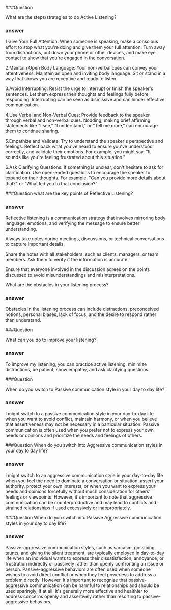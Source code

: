 ###Question

What are the steps/strategies to do Active Listening?

### answer
 1.Give Your Full Attention: When someone is speaking, make a conscious effort to stop what you're doing and give them your full attention. Turn away from distractions, put down your phone or other devices, and make eye contact to show that you're engaged in the conversation.

 2.Maintain Open Body Language: Your non-verbal cues can convey your attentiveness. Maintain an open and inviting body language. Sit or stand in a way that shows you are receptive and ready to listen.

 3.Avoid Interrupting: Resist the urge to interrupt or finish the speaker's sentences. Let them express their thoughts and feelings fully before responding. Interrupting can be seen as dismissive and can hinder effective communication.

 4.Use Verbal and Non-Verbal Cues: Provide feedback to the speaker through verbal and non-verbal cues. Nodding, making brief affirming statements like "I see," "I understand," or "Tell me more," can encourage them to continue sharing.

 5.Empathize and Validate: Try to understand the speaker's perspective and feelings. Reflect back what you've heard to ensure you've understood correctly, and validate their emotions. For example, you might say, "It sounds like you're feeling frustrated about this situation."

 6.Ask Clarifying Questions: If something is unclear, don't hesitate to ask for clarification. Use open-ended questions to encourage the speaker to expand on their thoughts. For example, "Can you provide more details about that?" or "What led you to that conclusion?"

###Question
 what are the key points of Reflective Listening? 
### answer
 Reflective listening is a communication strategy that involves mirroring body language, emotions, and verifying the message to ensure better understanding. 


Always take notes during meetings, discussions, or technical conversations to capture important details.

Share the notes with all stakeholders, such as clients, managers, or team members. Ask them to verify if the information is accurate.

Ensure that everyone involved in the discussion agrees on the points discussed to avoid misunderstandings and misinterpretations.

What are the obstacles in your listening process?
### answer
Obstacles in the listening process can include distractions, preconceived notions, personal biases, lack of focus, and the desire to respond rather than understand.

###Question

What can you do to improve your listening?
### answer
 To improve my listening, you can practice active listening, minimize distractions, be patient, show empathy, and ask clarifying questions.

###Question

When do you switch to Passive communication style in your day to day life?
### answer

 I might switch to a passive communication style in your day-to-day life when you want to avoid conflict, maintain harmony, or when you believe that assertiveness may not be necessary in a particular situation. Passive communication is often used when you prefer not to express your own needs or opinions and prioritize the needs and feelings of others.

###Question
When do you switch into Aggressive communication styles in your day to day life?
### answer
 I might switch to an aggressive communication style in your day-to-day life when you feel the need to dominate a conversation or situation, assert your authority, protect your own interests, or when you want to express your needs and opinions forcefully without much consideration for others' feelings or viewpoints. However, it's important to note that aggressive communication can be counterproductive and may lead to conflicts and strained relationships if used excessively or inappropriately.

###Question
When do you switch into Passive Aggressive communication styles in your day to day life?

### answer
 
 Passive-aggressive communication styles, such as sarcasm, gossiping, taunts, and giving the silent treatment, are typically employed in day-to-day life when an individual wants to express their dissatisfaction, annoyance, or frustration indirectly or passively rather than openly confronting an issue or person. Passive-aggressive behaviors are often used when someone wishes to avoid direct conflict or when they feel powerless to address a problem directly. However, it's important to recognize that passive-aggressive communication can be harmful to relationships and should be used sparingly, if at all. It's generally more effective and healthier to address concerns openly and assertively rather than resorting to passive-aggressive behaviors.





